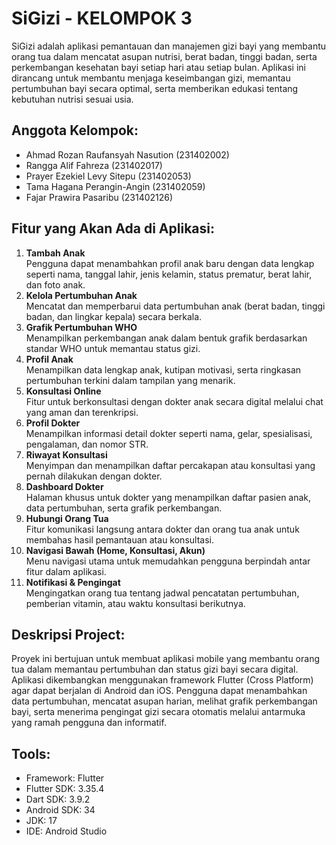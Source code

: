 # SiGizi - KELOMPOK 3

SiGizi adalah aplikasi pemantauan dan manajemen gizi bayi yang membantu orang tua dalam mencatat asupan nutrisi, berat badan, tinggi badan, serta perkembangan kesehatan bayi setiap hari atau setiap bulan. Aplikasi ini dirancang untuk membantu menjaga keseimbangan gizi, memantau pertumbuhan bayi secara optimal, serta memberikan edukasi tentang kebutuhan nutrisi sesuai usia.

## Anggota Kelompok:
<ul>
  <li>Ahmad Rozan Raufansyah Nasution (231402002)</li>
  <li>Rangga Alif Fahreza (231402017)</li>
  <li>Prayer Ezekiel Levy Sitepu (231402053)</li>
  <li>Tama Hagana Perangin-Angin (231402059)</li>
  <li>Fajar Prawira Pasaribu (231402126)</li>
</ul>

## Fitur yang Akan Ada di Aplikasi:
<ol>
  <li><strong>Tambah Anak</strong></li>
  Pengguna dapat menambahkan profil anak baru dengan data lengkap seperti nama, tanggal lahir, jenis kelamin, status prematur, berat lahir, dan foto anak.
  <li><strong>Kelola Pertumbuhan Anak</strong></li>
  Mencatat dan memperbarui data pertumbuhan anak (berat badan, tinggi badan, dan lingkar kepala) secara berkala.
  <li><strong>Grafik Pertumbuhan WHO</strong></li>
  Menampilkan perkembangan anak dalam bentuk grafik berdasarkan standar WHO untuk memantau status gizi.
  <li><strong>Profil Anak</strong></li>
  Menampilkan data lengkap anak, kutipan motivasi, serta ringkasan pertumbuhan terkini dalam tampilan yang menarik.
  <li><strong>Konsultasi Online</strong></li>
  Fitur untuk berkonsultasi dengan dokter anak secara digital melalui chat yang aman dan terenkripsi.
  <li><strong>Profil Dokter</strong></li>
  Menampilkan informasi detail dokter seperti nama, gelar, spesialisasi, pengalaman, dan nomor STR.
  <li><strong>Riwayat Konsultasi</strong></li>
  Menyimpan dan menampilkan daftar percakapan atau konsultasi yang pernah dilakukan dengan dokter.
  <li><strong>Dashboard Dokter</strong></li>
  Halaman khusus untuk dokter yang menampilkan daftar pasien anak, data pertumbuhan, serta grafik perkembangan.
  <li><strong>Hubungi Orang Tua</strong></li>
  Fitur komunikasi langsung antara dokter dan orang tua anak untuk membahas hasil pemantauan atau konsultasi.
  <li><strong>Navigasi Bawah (Home, Konsultasi, Akun)</strong></li>
  Menu navigasi utama untuk memudahkan pengguna berpindah antar fitur dalam aplikasi.
  <li><strong>Notifikasi & Pengingat</strong></li>
  Mengingatkan orang tua tentang jadwal pencatatan pertumbuhan, pemberian vitamin, atau waktu konsultasi berikutnya.
</ol>

## Deskripsi Project:
Proyek ini bertujuan untuk membuat aplikasi mobile yang membantu orang tua dalam memantau pertumbuhan dan status gizi bayi secara digital. Aplikasi dikembangkan menggunakan framework Flutter (Cross Platform) agar dapat berjalan di Android dan iOS.
Pengguna dapat menambahkan data pertumbuhan, mencatat asupan harian, melihat grafik perkembangan bayi, serta menerima pengingat gizi secara otomatis melalui antarmuka yang ramah pengguna dan informatif.

## Tools:
<ul>
  <li>Framework: Flutter</li>
  <li>Flutter SDK: 3.35.4</li>
  <li>Dart SDK: 3.9.2</li>
  <li>Android SDK: 34</li>
  <li>JDK: 17</li>
  <li>IDE: Android Studio</li>
</ul>

